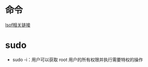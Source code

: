 # 命令
[lsof相关链接](https://blog.csdn.net/kozazyh/article/details/5495532)

# sudo
* sudo -i：用户可以获取 root 用户的所有权限并执行需要特权的操作